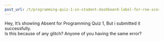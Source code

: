 ```yaml
---
post_url: /t/programming-quiz-1-in-student-dashboard-label-for-roe-scores-showing-absent-or-incorrect/169369/1
---
```

Hey, It’s showiing Absent for Programming Quiz 1, But i submitted it successfully.  
Is this because of any glitch? Anyone of you having the same error?